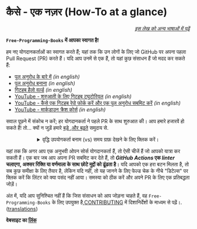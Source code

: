 # कैसे - एक नज़र (How-To at a glance) 

<div align="right" markdown="1">

*[इस लेख को अन्य भाषाओं में पढ़ें](README.md#translations)*

</div>

**`Free-Programming-Books` में आपका स्वागत है!**

हम नए योगदानकर्ताओं का स्वागत करते हैं; यहां तक ​​कि उन लोगों के लिए जो GitHub पर अपना पहला Pull Request (PR) करते हैं। यदि आप उनमें से एक हैं, तो यहां कुछ संसाधन हैं जो मदद कर सकते हैं:

* [पुल अनुरोध के बारे में](https://docs.github.com/en/pull-requests/collaborating-with-pull-requests/proposing-changes-to-your-work-with-pull-requests/about-pull-requests) *(in english)*
* [पुल अनुरोध बनाना](https://docs.github.com/en/pull-requests/collaborating-with-pull-requests/proposing-changes-to-your-work-with-pull-requests/creating-a-pull-request) *(in english)*
* [गिटहब हैलो वर्ल्ड](https://docs.github.com/en/get-started/quickstart/hello-world) *(in english)*
* [YouTube - शुरुआती के लिए गिटहब ट्यूटोरियल](https://www.youtube.com/watch?v=0fKg7e37bQE) *(in english)*
* [YouTube - कैसे एक गिटहब रेपो फोर्क करें और एक पुल अनुरोध सबमिट करें](https://www.youtube.com/watch?v=G1I3HF4YWEw) *(in english)*
* [YouTube - मार्कडाउन क्रैश कोर्स](https://www.youtube.com/watch?v=HUBNt18RFbo) *(in english)*


सवाल पूछने में संकोच न करें; हर योगदानकर्ता ने पहले PR के साथ शुरुआत की। आप हमारे हजारवें हो सकते हैं! तो... क्यों न जुड़ें हमारे [बड़े
,और बढ़ते](https://www.apiseven.com/en/contributor-graph?chart=contributorOverTime&repo=ebookfoundation/free-programming-books) समुदाय से.

<details align="center" markdown="1">
<summary>वृद्धि उपयोगकर्ता बनाम (vs) समय ग्राफ़ देखने के लिए क्लिक करें।</summary>

[![EbookFoundation/free-programming-books's Contributor over time Graph](https://contributor-overtime-api.apiseven.com/contributors-svg?chart=contributorOverTime&repo=ebookfoundation/free-programming-books)](https://www.apiseven.com/en/contributor-graph?chart=contributorOverTime&repo=ebookfoundation/free-programming-books)

[![EbookFoundation/free-programming-books's Monthly Active Contributors graph](https://contributor-overtime-api.apiseven.com/contributors-svg?chart=contributorMonthlyActivity&repo=ebookfoundation/free-programming-books)](https://www.apiseven.com/en/contributor-graph?chart=contributorMonthlyActivity&repo=ebookfoundation/free-programming-books)

</details>

यहां तक कि अगर आप एक अनुभवी ओपन सोर्स योगदानकर्ता हैं, तो ऐसी चीजें हैं जो आपको यात्रा कर सकती हैं। एक बार जब आप अपना PR सबमिट कर देते हैं, तो ***GitHub Actions* एक *linter* चलाएगा, अक्सर रिक्ति या वर्णमाला के साथ छोटे मुद्दों को ढूंढता है**। यदि आपको एक हरा बटन मिलता है, तो सब कुछ समीक्षा के लिए तैयार है, लेकिन यदि नहीं, तो यह जानने के लिए फेल्ड चेक के नीचे "डिटेल्स" पर क्लिक करें कि लिंटर को क्या पसंद नहीं आया। समस्या को ठीक करें और अपने PR के लिए एक प्रतिबद्धता जोड़ें।

अंत में, यदि आप सुनिश्चित नहीं हैं कि जिस संसाधन को आप जोड़ना चाहते हैं, वह `Free-Programming-Books` के लिए उपयुक्त है,[CONTRIBUTING](CONTRIBUTING.md) में दिशानिर्देशों के माध्यम से पढ़ें।. ([translations](README.md#translations))

**वेबसाइट का [लिंक](https://ebookfoundation.github.io/free-programming-books/)**
